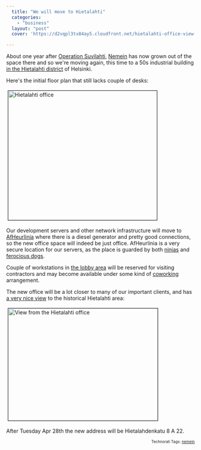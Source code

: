 ```yaml
---
  title: "We will move to Hietalahti"
  categories: 
    - "business"
  layout: "post"
  cover: 'https://d2vqpl3tx84ay5.cloudfront.net/hietalahti-office-view-tm.jpg'

---
```

<p>
About one year after <a href="http://www.flickr.com/photos/bergie/sets/72157605966988998/">Operation Suvilahti</a>, <a href="http://nemein.com/en/">Nemein</a> has now grown out of the space there and so we're moving again, this time to a 50s industrial building <a href="http://tinyurl.com/nemein-hietalahdenkatu">in the Hietalahti district</a> of Helsinki.
</p><p>
Here's the initial floor plan that still lacks couple of desks:
</p><p>
<a href="https://d2vqpl3tx84ay5.cloudfront.net/hietalahti.png" onclick="window.open('http://bergie.iki.fi/midcom-serveattachmentguid-c31f75ac30b811de8a4605fef68448794879/hietalahti.png','popup','width=784,height=680,scrollbars=no,resizable=yes,toolbar=no,directories=no,location=no,menubar=no,status=yes,left=0,top=0');return false"><img src="https://d2vqpl3tx84ay5.cloudfront.net/hietalahti-tm.jpg" height="346" width="398" border="1" hspace="4" vspace="4" alt="Hietalahti office" title="Hietalahti office" /></a>
</p><p>
Our development servers and other network infrastructure will move to <a href="http://www.flickr.com/photos/bergie/2387260695/">AfHeurlinia</a> where there is a diesel generator and pretty good connections, so the new office space will indeed be just office. AfHeurlinia is a very secure location for our servers, as the place is guarded by both <a href="http://www.flickr.com/photos/bergie/2998952960/">ninjas</a> and <a href="http://www.flickr.com/photos/bergie/3365220959/">ferocious dogs</a>.
</p><p>
Couple of workstations in <a href="http://www.flickr.com/photos/bergie/3470591998/in/photostream/">the lobby area</a> will be reserved for visiting contractors and may become available under some kind of <a href="http://coworking.pbwiki.com/">coworking</a> arrangement.
</p><p>
The new office will be a lot closer to many of our important clients, and has <a href="http://www.flickr.com/photos/bergie/3469666361/">a very nice view</a> to the historical Hietalahti area:
</p><p>
<a href="https://d2vqpl3tx84ay5.cloudfront.net/hietalahti-office-view.jpg" onclick="window.open('http://bergie.iki.fi/midcom-serveattachmentguid-c6e8c55830b811de8a4605fef68448794879/hietalahti-office-view.jpg','popup','width=800,height=600,scrollbars=no,resizable=yes,toolbar=no,directories=no,location=no,menubar=no,status=yes,left=0,top=0');return false"><img src="https://d2vqpl3tx84ay5.cloudfront.net/hietalahti-office-view-tm.jpg" height="300" width="400" border="1" hspace="4" vspace="4" alt="View from the Hietalahti office" title="View from the Hietalahti office" /></a>
</p><p>
After Tuesday Apr 28th the new address will be Hietalahdenkatu 8 A 22.
</p>
<p style="text-align:right;font-size:10px;">Technorati Tags: <a href="http://www.technorati.com/tag/nemein" rel="tag">nemein</a></p>
